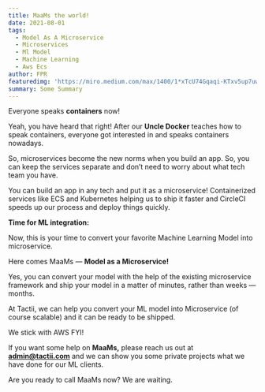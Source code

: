 ```yaml
---
title: MaaMs the world!
date: 2021-08-01
tags: 
  - Model As A Microservice
  - Microservices
  - Ml Model
  - Machine Learning
  - Aws Ecs
author: FPR
featuredimg: 'https://miro.medium.com/max/1400/1*xTcU74Gqaqi-KTxv5up7uw.jpeg'
summary: Some Summary
---
```


Everyone speaks **containers** now!

Yeah, you have heard that right! After our **Uncle Docker** teaches how to speak containers, everyone got interested in and speaks containers nowadays.

So, microservices become the new norms when you build an app. So, you can keep the services separate and don’t need to worry about what tech team you have.

You can build an app in any tech and put it as a microservice! Containerized services like ECS and Kubernetes helping us to ship it faster and CircleCI speeds up our process and deploy things quickly.

**Time for ML integration:**

Now, this is your time to convert your favorite Machine Learning Model into microservice.

Here comes MaaMs — **Model as a Microservice!**

Yes, you can convert your model with the help of the existing microservice framework and ship your model in a matter of minutes, rather than weeks — months.

At Tactii, we can help you convert your ML model into Microservice (of course scalable) and it can be ready to be shipped.

We stick with AWS FYI!

If you want some help on **MaaMs,** please reach us out at **admin@tactii.com** and we can show you some private projects what we have done for our ML clients.

Are you ready to call MaaMs now? We are waiting.




